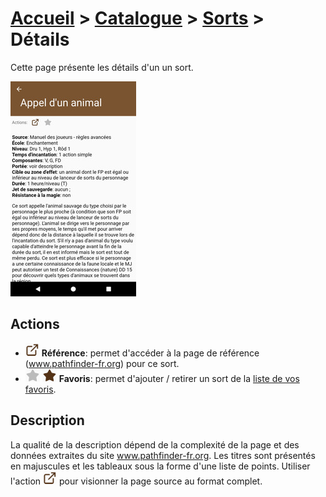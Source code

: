 # [Accueil](..) > [Catalogue](../navigation) > [Sorts](spells.md) > Détails

Cette page présente les détails d'un un sort.

<a href="../../images/catalog/spell-details.png"><img src="../../images/catalog/spell-details_small.jpg" title="Détails d'un sort"/></a>

## Actions

* ![](../../images/icons/reference.png)
**Référence**: permet d'accéder à la page de référence (www.pathfinder-fr.org) 
pour ce sort.
* ![](../../images/icons/favorite-off.png) ![](../../images/icons/favorite-on.png)
**Favoris**: permet d'ajouter / retirer un sort de la [liste de vos favoris](favorites.md). 


## Description

La qualité de la description dépend de la complexité de la page et des données extraites du site
www.pathfinder-fr.org. Les titres sont présentés en majuscules et les tableaux sous la forme d'une
liste de points. Utiliser l'action ![](../../images/icons/reference.png) pour visionner la page
source au format complet.

